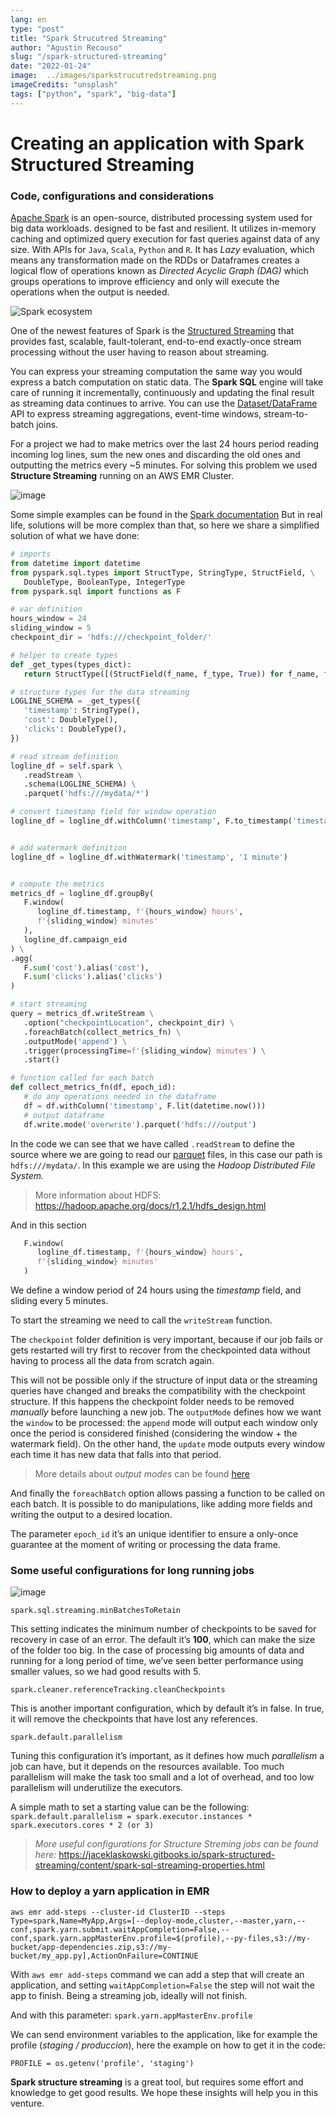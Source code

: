 ```yaml
---
lang: en
type: "post"
title: "Spark Strucutred Streaming"
author: "Agustin Recouso"
slug: "/spark-structured-streaming"
date: "2022-01-24"
image:  ../images/sparkstrucutredstreaming.png
imageCredits: "unsplash"
tags: ["python", "spark", "big-data"]
---
```


# Creating an application with Spark Structured Streaming
### Code, configurations and considerations

[Apache Spark](https://spark.apache.org/) is an open-source, distributed processing system used for big data workloads. designed to be fast and resilient.
It utilizes in-memory caching and optimized query execution for fast queries against data of any size.
With APIs for `Java`, `Scala`, `Python` and `R`.
It has *Lazy* evaluation, which means any transformation made on the RDDs or Dataframes  creates a logical flow of operations known as *Directed Acyclic Graph (DAG)* which groups operations to improve efficiency and only will execute the operations when the output is needed.


![Spark ecosystem](../images/apache-spark-circulo.png)

One of the newest features of Spark is the [Structured Streaming](https://spark.apache.org/docs/latest/structured-streaming-programming-guide.html) that provides fast, scalable, fault-tolerant, end-to-end exactly-once stream processing without the user having to reason about streaming.


You can express your streaming computation the same way you would express a batch computation on static data. The **Spark SQL** engine will take care of running it incrementally, continuously and updating the final result as streaming data continues to arrive. You can use the [Dataset/DataFrame](https://spark.apache.org/docs/latest/sql-programming-guide.html) API to express streaming aggregations, event-time windows, stream-to-batch joins.


For a project we had to make metrics over the last 24 hours period reading incoming log lines, sum the new ones and discarding the old ones and outputting the metrics every ~5 minutes.
For solving this problem we used **Structure Streaming** running on an AWS EMR Cluster.


![image](../images/so-apache-spark-in-theory-enough-show-me-the-code.jpeg)

Some simple examples can be found in the [Spark documentation](https://spark.apache.org/docs/latest/structured-streaming-programming-guide.html)
But in real life, solutions will be more complex than that, so here we share a simplified solution of what we have done:


```python
# imports
from datetime import datetime
from pyspark.sql.types import StructType, StringType, StructField, \
   DoubleType, BooleanType, IntegerType
from pyspark.sql import functions as F

# var definition
hours_window = 24
sliding_window = 5
checkpoint_dir = 'hdfs:///checkpoint_folder/'

# helper to create types
def _get_types(types_dict):
   return StructType([(StructField(f_name, f_type, True)) for f_name, f_type in types_dict.items()])

# structure types for the data streaming
LOGLINE_SCHEMA = _get_types({
   'timestamp': StringType(),
   'cost': DoubleType(),
   'clicks': DoubleType(),
})

# read stream definition
logline_df = self.spark \
   .readStream \
   .schema(LOGLINE_SCHEMA) \
   .parquet('hdfs:///mydata/*')

# convert timestamp field for window operation
logline_df = logline_df.withColumn('timestamp', F.to_timestamp('timestamp'))


# add watermark definition
logline_df = logline_df.withWatermark('timestamp', '1 minute')


# compute the metrics
metrics_df = logline_df.groupBy(
   F.window(
      logline_df.timestamp, f'{hours_window} hours', 
      f'{sliding_window} minutes'
   ),
   logline_df.campaign_eid
) \
.agg(
   F.sum('cost').alias('cost'),
   F.sum('clicks').alias('clicks')
)

# start streaming
query = metrics_df.writeStream \
   .option("checkpointLocation", checkpoint_dir) \
   .foreachBatch(collect_metrics_fn) \
   .outputMode('append') \
   .trigger(processingTime=f'{sliding_window} minutes') \
   .start()

# function called for each batch
def collect_metrics_fn(df, epoch_id):
   # do any operations needed in the dataframe
   df = df.withColumn('timestamp', F.lit(datetime.now()))
   # output dataframe
   df.write.mode('overwrite').parquet('hdfs:///output')
```

In the code we can see that we have called `.readStream`
to define the source where we are going to read our [parquet](https://databricks.com/glossary/what-is-parquet) files, in this case  our path is `hdfs:///mydata/`.
In this example we are using the *Hadoop Distributed File System.*

>More information about HDFS:
https://hadoop.apache.org/docs/r1.2.1/hdfs_design.html

And in this section
```python
   F.window(
      logline_df.timestamp, f'{hours_window} hours', 
      f'{sliding_window} minutes'
   )
``` 

We define a window period of 24 hours using the *timestamp* field, and sliding every 5 minutes.

To start the streaming we need to call the `writeStream` function.

The `checkpoint` folder definition is very important, because if our job fails or gets restarted will try first to recover from the checkpointed data without having to process all the data from scratch again. 

This will not be possible only if the structure of input data or the streaming queries have changed and breaks the compatibility with the checkpoint structure. If this happens the checkpoint folder needs to be removed *manually* before launching a new job.
The `outputMode` defines how we want the `window` to be processed: the `append` mode will output each window only once the period is considered finished (considering the window + the watermark field).
On the other hand, the `update` mode outputs every window each time it has new data that falls into that period.

>More details about *output modes* can be found [here](https://spark.apache.org/docs/latest/structured-streaming-programming-guide.html#output-modes)

And finally the `foreachBatch` option allows passing a function to be called on each batch. It is possible to do manipulations, like adding more fields and writing the output to a desired location.

The parameter `epoch_id` it’s an unique identifier to ensure a only-once guarantee at the moment of writing or processing the data frame.

### Some useful configurations for long running jobs
![image](../images/spark-defaults.png)

`spark.sql.streaming.minBatchesToRetain`

This setting indicates the minimum number of checkpoints to be saved for recovery in case of an error.
The default it’s **100**, which can make the size of the folder too big. In the case of processing big amounts of data and running for a long period of time, we’ve seen better performance using smaller values, so we had good results with 5.


`spark.cleaner.referenceTracking.cleanCheckpoints`

This is another important configuration, which by default it’s in false. In true, it will remove the checkpoints that have lost any references.

`spark.default.parallelism`

Tuning this configuration it’s important, as it defines how much *parallelism* a job can have, but it depends on the resources available. Too much parallelism will make the task too small and a lot of overhead, and too low parallelism will underutilize the executors.


A simple math to set a starting value can be the following:
`spark.default.parallelism = spark.executor.instances * spark.executors.cores * 2 (or 3)`

>*More useful configurations for Structure Streming jobs can be found here:*
https://jaceklaskowski.gitbooks.io/spark-structured-streaming/content/spark-sql-streaming-properties.html

### How to deploy a yarn application in EMR

`
aws emr add-steps --cluster-id ClusterID --steps Type=spark,Name=MyApp,Args=[--deploy-mode,cluster,--master,yarn,--conf,spark.yarn.submit.waitAppCompletion=False,--conf,spark.yarn.appMasterEnv.profile=$(profile),--py-files,s3://my-bucket/app-dependencies.zip,s3://my-bucket/my_app.py],ActionOnFailure=CONTINUE
`

With `aws emr add-steps` command we can add a step that will create an application, and setting `waitAppCompletion=False` the step will not wait the app to finish. Being a streaming job, ideally will not finish.


And with this parameter:
`spark.yarn.appMasterEnv.profile`

We can send environment variables to the application, like for example the profile (*staging / produccion*), here the example on how to get it in the code:


`PROFILE = os.getenv('profile', 'staging')`



**Spark structure streaming** is a great tool, but requires some effort and knowledge to get good results. We hope these insights will help you in this venture.
